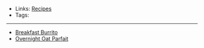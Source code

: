 - Links: [Recipes](Recipes.md)
- Tags: 

---

- [Breakfast Burrito](Breakfast%20Burrito.md)
- [Overnight Oat Parfait](Overnight%20Oat%20Parfait.md)